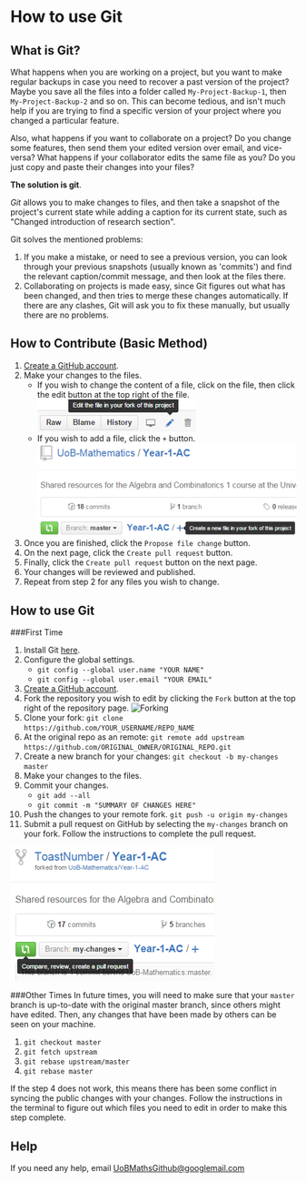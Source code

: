 How to use Git
==============

What is Git?
------------
What happens when you are working on a project, but you want to make regular backups in case you need to recover a past version of the project? Maybe you save all the files into a folder called `My-Project-Backup-1`, then `My-Project-Backup-2` and so on. This can become tedious, and isn't much help if you are trying to find a specific version of your project where you changed a particular feature.

Also, what happens if you want to collaborate on a project? Do you change some features, then send them your edited version over email, and vice-versa? What happens if your collaborator edits the same file as you? Do you just copy and paste their changes into your files? 

**The solution is git**.

*Git* allows you to make changes to files, and then take a snapshot of the project's current state while adding a caption for its current state, such as "Changed introduction of research section".

Git solves the mentioned problems:
1. If you make a mistake, or need to see a previous version, you can look through your previous snapshots (usually known as 'commits') and find the relevant caption/commit message, and then look at the files there.
2. Collaborating on projects is made easy, since Git figures out what has been changed, and then tries to merge these changes automatically. If there are any clashes, Git will ask you to fix these manually, but usually there are no problems.

How to Contribute (Basic Method)
--------------------------------
1. [Create a GitHub account](https://github.com/join).
2. Make your changes to the files.
	* If you wish to change the content of a file, click on the file, then click the edit button at the top right of the file.
	![Editing files](images/Editing-Files.PNG)
	* If you wish to add a file, click the `+` button.
	![Adding files](images/Adding-Files.PNG)
3. Once you are finished, click the `Propose file change` button.
4. On the next page, click the `Create pull request` button.
5. Finally, click the `Create pull request` button on the next page.
6. Your changes will be reviewed and published.
7. Repeat from step 2 for any files you wish to change.

How to use Git
--------------

###First Time
1. Install Git [here](https://git-scm.com/downloads).
2. Configure the global settings.
	* `git config --global user.name "YOUR NAME"`
	* `git config --global user.email "YOUR EMAIL"`
3. [Create a GitHub account](https://github.com/join).
4. Fork the repository you wish to edit by clicking the `Fork` button at the top right of the repository page.
   ![Forking](https://github-images.s3.amazonaws.com/help/bootcamp/Bootcamp-Fork.png)
5. Clone your fork: 
   `git clone https://github.com/YOUR_USERNAME/REPO_NAME`
6. At the original repo as an remote: 
   `git remote add upstream https://github.com/ORIGINAL_OWNER/ORIGINAL_REPO.git`
7. Create a new branch for your changes: 
   `git checkout -b my-changes master`
8. Make your changes to the files.
9. Commit your changes.
	* `git add --all`
	* `git commit -m "SUMMARY OF CHANGES HERE"`
10. Push the changes to your remote fork.
   `git push -u origin my-changes`
11. Submit a pull request on GitHub by selecting the `my-changes` branch on your fork. Follow the instructions to complete the pull request.

   ![Pull request](images/Pull.PNG)

	
###Other Times
In future times, you will need to make sure that your `master` branch is up-to-date with the original master branch, since others might have edited. Then, any changes that have been made by others can be seen on your machine.

1. `git checkout master`
2. `git fetch upstream`
3. `git rebase upstream/master`
4. `git rebase master`

If the step 4 does not work, this means there has been some conflict in syncing the public changes with your changes. Follow the instructions in the terminal to figure out which files you need to edit in order to make this step complete.

Help
----
If you need any help, email [UoBMathsGithub@googlemail.com](mailto:UoBMathsGithub@googlemail.com)





